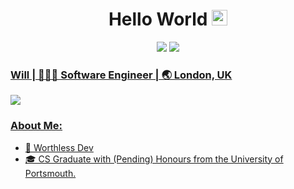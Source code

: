<div align="center">
  <h1> Hello World <img src="https://media.giphy.com/media/hvRJCLFzcasrR4ia7z/giphy.gif" width="25px"></h1>
</div>

<p align="center">
    <a href="https://linkedin.com/in/willgreen98" alt="LinkedIn">
	    <img src="https://img.shields.io/badge/-LinkedIn-0e76a8?style=flat-square&logo=Linkedin&logoColor=white"/></a>
    <a href="https://twitter.com/Will_Green98" alt="Tweeter">
        <img src="https://img.shields.io/badge/-Twitter-00acee?style=flat-square&logo=Twitter&logoColor=white)/></a>
</p>

<div align="center">
	<h3> Will | 👨🏻‍💻 Software Engineer | 🌏 London, UK </h3> 
</div>

![](https://visitor-badge.glitch.me/badge?page_id=willgreen98.visitor-badge)

### About Me: 

- 🥰 Worthless Dev
- 🎓 CS Graduate with (Pending) Honours from the University of Portsmouth.
